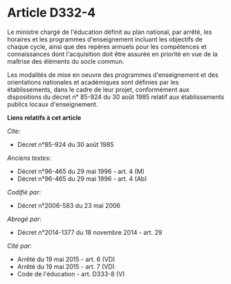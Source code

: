 # Article D332-4

Le ministre chargé de l'éducation définit au plan national, par arrêté, les horaires et les programmes d'enseignement
incluant les objectifs de chaque cycle, ainsi que des repères annuels pour les compétences et connaissances dont
l'acquisition doit être assurée en priorité en vue de la maîtrise des éléments du socle commun. 

Les modalités de mise en oeuvre des programmes d'enseignement et des orientations nationales et académiques sont définies par
les établissements, dans le cadre de leur projet, conformément aux dispositions du décret n° 85-924 du 30 août 1985 relatif
aux établissements publics locaux d'enseignement.

**Liens relatifs à cet article**

_Cite_:

  - Décret n°85-924 du 30 août 1985

_Anciens textes_:

  - Décret n°96-465 du 29 mai 1996 - art. 4 (M)
  - Décret n°96-465 du 29 mai 1996 - art. 4 (Ab)

_Codifié par_:

  - Décret n°2006-583 du 23 mai 2006

_Abrogé par_:

  - Décret n°2014-1377 du 18 novembre 2014 - art. 29

_Cité par_:

  - Arrêté du 19 mai 2015 - art. 6 (VD)
  - Arrêté du 19 mai 2015 - art. 7 (VD)
  - Code de l'éducation - art. D333-8 (V)
